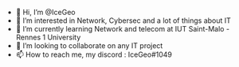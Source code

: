 - 👋 Hi, I’m @IceGeo
- 👀 I’m interested in Network, Cybersec and a lot of things about IT
- 🌱 I’m currently learning Network and telecom at IUT Saint-Malo - Rennes 1 University
- 💞️ I’m looking to collaborate on any IT project
- 📫 How to reach me, my discord : IceGeo#1049

<!---
IceGeo/IceGeo is a ✨ special ✨ repository because its `README.md` (this file) appears on your GitHub profile.
You can click the Preview link to take a look at your changes.
--->
